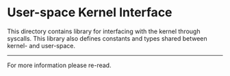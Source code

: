 # User-space Kernel Interface

This directory contains library for interfacing with the kernel through syscalls.
This library also defines constants and types shared between kernel- and user-space.

----

For more information please re-read.
